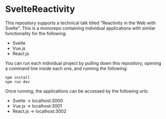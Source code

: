 # SvelteReactivity

This repository supports a technical talk titled "Reactivity in the Web with Svelte".
This is a monorepo containing individual applications with similar functionality for the following:
- Svelte
- Vue.js
- React.js

You can run each individual project by pulling down this repository, opening a command line inside each one, and running the following:
```
npm install
npm run dev
```

Once running, the applications can be accessed by the following urls:
- Svelte -> localhost:3000
- Vue.js -> localhost:3001
- React.js -> localhost:3002
